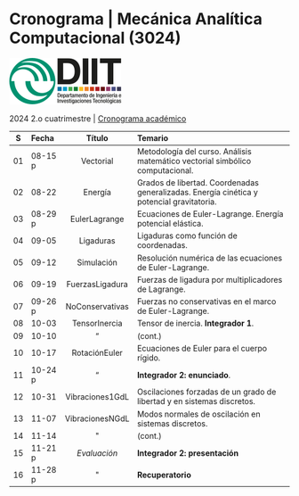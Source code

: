 # Cronograma | Mecánica Analítica Computacional (3024)  
![UNLaM | DIIT](../figurasLaTeX/ambos.png "UNLaM | DIIT")  
<!--
![DIIT - UNLaM](https://raw.githubusercontent.com/bettachini/MecanicaAnaliticaComputacional/master/figurasLaTeX/ambos.png)   
-->
2024 2.o cuatrimestre | [Cronograma académico](https://www.unlam.edu.ar/index.php?seccion=8&idArticulo=449)

| S  | Fecha   | Título          | Temario                                                                                   |
|:--:|:--------|:---------------:|:------------------------------------------------------------------------------------------|
| 01 | 08-15 p | Vectorial       | Metodología del curso. Análisis matemático vectorial simbólico computacional.             |  
| 02 | 08-22   | Energía         | Grados de libertad. Coordenadas generalizadas. Energía cinética y potencial gravitatoria. |
| 03 | 08-29 p | EulerLagrange   | Ecuaciones de Euler-Lagrange. Energía potencial elástica.                                 |
| 04 | 09-05   | Ligaduras       | Ligaduras como función de coordenadas.                                                    |
| 05 | 09-12   | Simulación      | Resolución numérica de las ecuaciones de Euler-Lagrange.                                  |
| 06 | 09-19   | FuerzasLigadura | Fuerzas de ligadura por multiplicadores de Lagrange.                                      |
| 07 | 09-26 p | NoConservativas | Fuerzas no conservativas en el marco de Euler-Lagrange.                                   |
| 08 | 10-03   | TensorInercia   | Tensor de inercia. **Integrador 1**.                                                      |
| 09 | 10-10   | “               | (cont.)                                                                                   |
| 10 | 10-17   | RotaciónEuler   | Ecuaciones de Euler para el cuerpo rígido.                                                |
| 11 | 10-24 p | “               | **Integrador 2: enunciado**.                                                              |
| 12 | 10-31   | Vibraciones1GdL | Oscilaciones forzadas de un grado de libertad y en sistemas discretos.                    |
| 13 | 11-07   | VibracionesNGdL | Modos normales de oscilación en sistemas discretos.                                       |
| 14 | 11-14   | "               | (cont.)                                                                                   |
| 15 | 11-21 p | _Evaluación_    | **Integrador 2: presentación**                                                            |
| 16 | 11-28 p | "               | **Recuperatorio**                                                                         |